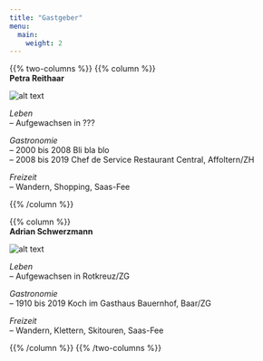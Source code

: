 ```yaml
---
title: "Gastgeber"
menu:
  main:
    weight: 2
---
```

{{% two-columns %}}
{{% column %}}
<br>
**Petra Reithaar**

![alt text](../images/Petra_Reithaar.jpg "Petra Reithaar")

_Leben_
<br>
– Aufgewachsen in ???

_Gastronomie_
<br>
– 2000 bis 2008 Bli bla blo
<br>
– 2008 bis 2019 Chef de Service Restaurant Central, Affoltern/ZH

_Freizeit_
<br>
– Wandern, Shopping, Saas-Fee

{{% /column %}}

{{% column %}}
<br>
**Adrian Schwerzmann**

![alt text](../images/Adrian_Schwerzmann.jpg "Adrian Schwerzmann")

_Leben_ 
<br>
– Aufgewachsen in Rotkreuz/ZG

_Gastronomie_
<br>
– 1910 bis 2019 Koch im Gasthaus Bauernhof, Baar/ZG

_Freizeit_
<br>
– Wandern, Klettern, Skitouren, Saas-Fee

{{% /column %}}
{{% /two-columns %}}